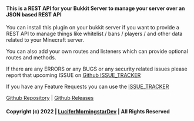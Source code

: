 #### This is a REST API for your Bukkit Server to manage your server over an JSON based REST API

You can install this plugin on your bukkit server if you want to provide a REST API to manage things like whitelist / bans / players / and other data related to your Minecraft server.

You can also add your own routes and listeners which can provide optional routes and methods.

If there are any ERRORS or any BUGS or any security related issues please report that upcoming ISSUE on [Github ISSUE_TRACKER](https://github.com/LuciferMorningstarDev/BukkitREST/issues)

If you have any Feature Requests you can use the [ISSUE_TRACKER](https://github.com/LuciferMorningstarDev/BukkitREST/issues)

[Github Repository](https://github.com/LuciferMorningstarDev/BukkitREST) | [Github Releases](https://github.com/LuciferMorningstarDev/BukkitREST/releases)

#### Copyright (c) 2022 | [LuciferMorningstarDev](https://github.com/LuciferMorningstarDev) | All Rights Reserved